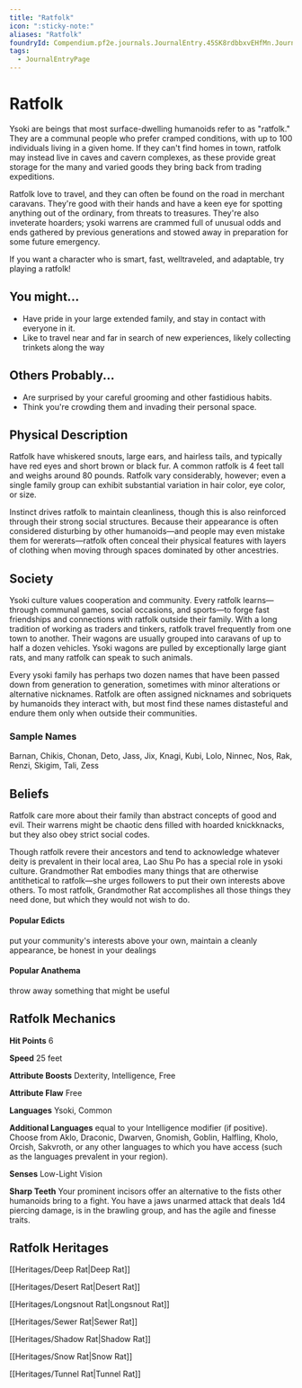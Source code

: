 ```yaml
---
title: "Ratfolk"
icon: ":sticky-note:"
aliases: "Ratfolk"
foundryId: Compendium.pf2e.journals.JournalEntry.45SK8rdbbxvEHfMn.JournalEntryPage.zoSkNev57C8OEDYL
tags:
  - JournalEntryPage
---
```


# Ratfolk
Ysoki are beings that most surface-dwelling humanoids refer to as "ratfolk." They are a communal people who prefer cramped conditions, with up to 100 individuals living in a given home. If they can't find homes in town, ratfolk may instead live in caves and cavern complexes, as these provide great storage for the many and varied goods they bring back from trading expeditions.

Ratfolk love to travel, and they can often be found on the road in merchant caravans. They're good with their hands and have a keen eye for spotting anything out of the ordinary, from threats to treasures. They're also inveterate hoarders; ysoki warrens are crammed full of unusual odds and ends gathered by previous generations and stowed away in preparation for some future emergency.

If you want a character who is smart, fast, welltraveled, and adaptable, try playing a ratfolk!

## You might...

*   Have pride in your large extended family, and stay in contact with everyone in it.
*   Like to travel near and far in search of new experiences, likely collecting trinkets along the way
    

## Others Probably...

*   Are surprised by your careful grooming and other fastidious habits.
*   Think you're crowding them and invading their personal space.
    

## Physical Description

Ratfolk have whiskered snouts, large ears, and hairless tails, and typically have red eyes and short brown or black fur. A common ratfolk is 4 feet tall and weighs around 80 pounds. Ratfolk vary considerably, however; even a single family group can exhibit substantial variation in hair color, eye color, or size.

Instinct drives ratfolk to maintain cleanliness, though this is also reinforced through their strong social structures. Because their appearance is often considered disturbing by other humanoids—and people may even mistake them for wererats—ratfolk often conceal their physical features with layers of clothing when moving through spaces dominated by other ancestries.

## Society

Ysoki culture values cooperation and community. Every ratfolk learns—through communal games, social occasions, and sports—to forge fast friendships and connections with ratfolk outside their family. With a long tradition of working as traders and tinkers, ratfolk travel frequently from one town to another. Their wagons are usually grouped into caravans of up to half a dozen vehicles. Ysoki wagons are pulled by exceptionally large giant rats, and many ratfolk can speak to such animals.

Every ysoki family has perhaps two dozen names that have been passed down from generation to generation, sometimes with minor alterations or alternative nicknames. Ratfolk are often assigned nicknames and sobriquets by humanoids they interact with, but most find these names distasteful and endure them only when outside their communities.

### Sample Names

Barnan, Chikis, Chonan, Deto, Jass, Jix, Knagi, Kubi, Lolo, Ninnec, Nos, Rak, Renzi, Skigim, Tali, Zess

## Beliefs

Ratfolk care more about their family than abstract concepts of good and evil. Their warrens might be chaotic dens filled with hoarded knickknacks, but they also obey strict social codes.

Though ratfolk revere their ancestors and tend to acknowledge whatever deity is prevalent in their local area, Lao Shu Po has a special role in ysoki culture. Grandmother Rat embodies many things that are otherwise antithetical to ratfolk—she urges followers to put their own interests above others. To most ratfolk, Grandmother Rat accomplishes all those things they need done, but which they would not wish to do.

#### **Popular Edicts**

put your community's interests above your own, maintain a cleanly appearance, be honest in your dealings

#### **Popular Anathema**

throw away something that might be useful

## Ratfolk Mechanics

**Hit Points** 6

**Speed** 25 feet

**Attribute Boosts** Dexterity, Intelligence, Free

**Attribute Flaw** Free

**Languages** Ysoki, Common

**Additional Languages** equal to your Intelligence modifier (if positive). Choose from Aklo, Draconic, Dwarven, Gnomish, Goblin, Halfling, Kholo, Orcish, Sakvroth, or any other languages to which you have access (such as the languages prevalent in your region).

**Senses** Low-Light Vision

**Sharp Teeth** Your prominent incisors offer an alternative to the fists other humanoids bring to a fight. You have a jaws unarmed attack that deals 1d4 piercing damage, is in the brawling group, and has the agile and finesse traits.

## Ratfolk Heritages

[[Heritages/Deep Rat|Deep Rat]]

[[Heritages/Desert Rat|Desert Rat]]

[[Heritages/Longsnout Rat|Longsnout Rat]]

[[Heritages/Sewer Rat|Sewer Rat]]

[[Heritages/Shadow Rat|Shadow Rat]]

[[Heritages/Snow Rat|Snow Rat]]

[[Heritages/Tunnel Rat|Tunnel Rat]]